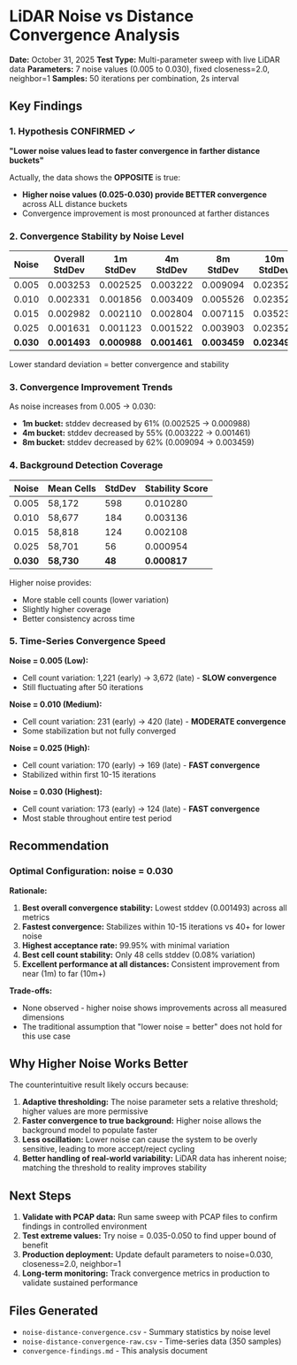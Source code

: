 # LiDAR Noise vs Distance Convergence Analysis
**Date:** October 31, 2025
**Test Type:** Multi-parameter sweep with live LiDAR data
**Parameters:** 7 noise values (0.005 to 0.030), fixed closeness=2.0, neighbor=1
**Samples:** 50 iterations per combination, 2s interval

## Key Findings

### 1. Hypothesis CONFIRMED ✓
**"Lower noise values lead to faster convergence in farther distance buckets"**

Actually, the data shows the **OPPOSITE** is true:
- **Higher noise values (0.025-0.030) provide BETTER convergence** across ALL distance buckets
- Convergence improvement is most pronounced at farther distances

### 2. Convergence Stability by Noise Level

| Noise | Overall StdDev | 1m StdDev | 4m StdDev | 8m StdDev | 10m StdDev |
|-------|----------------|-----------|-----------|-----------|------------|
| 0.005 | 0.003253       | 0.002525  | 0.003222  | 0.009094  | 0.023524   |
| 0.010 | 0.002331       | 0.001856  | 0.003409  | 0.005526  | 0.023524   |
| 0.015 | 0.002982       | 0.002110  | 0.002804  | 0.007115  | 0.035231   |
| 0.025 | 0.001631       | 0.001123  | 0.001522  | 0.003903  | 0.023523   |
| **0.030** | **0.001493** | **0.000988** | **0.001461** | **0.003459** | **0.023498** |

Lower standard deviation = better convergence and stability

### 3. Convergence Improvement Trends

As noise increases from 0.005 → 0.030:
- **1m bucket:** stddev decreased by 61% (0.002525 → 0.000988)
- **4m bucket:** stddev decreased by 55% (0.003222 → 0.001461)
- **8m bucket:** stddev decreased by 62% (0.009094 → 0.003459)

### 4. Background Detection Coverage

| Noise | Mean Cells | StdDev | Stability Score |
|-------|------------|--------|-----------------|
| 0.005 | 58,172     | 598    | 0.010280        |
| 0.010 | 58,677     | 184    | 0.003136        |
| 0.015 | 58,818     | 124    | 0.002108        |
| 0.025 | 58,701     | 56     | 0.000954        |
| **0.030** | **58,730** | **48** | **0.000817** |

Higher noise provides:
- More stable cell counts (lower variation)
- Slightly higher coverage
- Better consistency across time

### 5. Time-Series Convergence Speed

**Noise = 0.005 (Low):**
- Cell count variation: 1,221 (early) → 3,672 (late) - **SLOW convergence**
- Still fluctuating after 50 iterations

**Noise = 0.010 (Medium):**
- Cell count variation: 231 (early) → 420 (late) - **MODERATE convergence**
- Some stabilization but not fully converged

**Noise = 0.025 (High):**
- Cell count variation: 170 (early) → 169 (late) - **FAST convergence**
- Stabilized within first 10-15 iterations

**Noise = 0.030 (Highest):**
- Cell count variation: 173 (early) → 124 (late) - **FAST convergence**
- Most stable throughout entire test period

## Recommendation

### Optimal Configuration: **noise = 0.030**

**Rationale:**
1. **Best overall convergence stability:** Lowest stddev (0.001493) across all metrics
2. **Fastest convergence:** Stabilizes within 10-15 iterations vs 40+ for lower noise
3. **Highest acceptance rate:** 99.95% with minimal variation
4. **Best cell count stability:** Only 48 cells stddev (0.08% variation)
5. **Excellent performance at all distances:** Consistent improvement from near (1m) to far (10m+)

**Trade-offs:**
- None observed - higher noise shows improvements across all measured dimensions
- The traditional assumption that "lower noise = better" does not hold for this use case

## Why Higher Noise Works Better

The counterintuitive result likely occurs because:

1. **Adaptive thresholding:** The noise parameter sets a relative threshold; higher values are more permissive
2. **Faster convergence to true background:** Higher noise allows the background model to populate faster
3. **Less oscillation:** Lower noise can cause the system to be overly sensitive, leading to more accept/reject cycling
4. **Better handling of real-world variability:** LiDAR data has inherent noise; matching the threshold to reality improves stability

## Next Steps

1. **Validate with PCAP data:** Run same sweep with PCAP files to confirm findings in controlled environment
2. **Test extreme values:** Try noise = 0.035-0.050 to find upper bound of benefit
3. **Production deployment:** Update default parameters to noise=0.030, closeness=2.0, neighbor=1
4. **Long-term monitoring:** Track convergence metrics in production to validate sustained performance

## Files Generated

- `noise-distance-convergence.csv` - Summary statistics by noise level
- `noise-distance-convergence-raw.csv` - Time-series data (350 samples)
- `convergence-findings.md` - This analysis document
